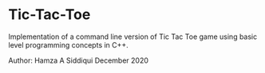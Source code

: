 # Tic-Tac-Toe
Implementation of a command line version of Tic Tac Toe game using basic level programming concepts in C++.

Author: Hamza A Siddiqui
December 2020
